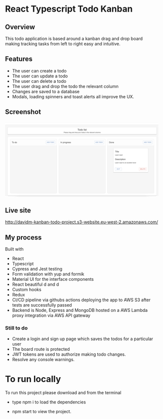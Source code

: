 # React Typescript Todo Kanban 

## Overview

This todo application is based around a kanban drag and drop board making tracking tasks from left to right easy and intuitive.

## Features

- The user can create a todo
- The user can update a todo
- The user can delete a todo
- The user drag and drop the todo the relevant column
- Changes are saved to a database
- Modals, loading spinners and toast alerts all improve the UX.

## Screenshot

![](/todo.kanban.png)

## Live site

http://davidm-kanban-todo-project.s3-website.eu-west-2.amazonaws.com/

## My process

Built with

- React
- Typescript
- Cypress and Jest testing
- Form validation with yup and formik
- Material UI for the interface components
- React beautiful d and d
- Custom hooks
- Redux
- CI/CD pipeline via githubs actions deploying the app to AWS S3 after tests are successfully passed
- Backend is Node, Express and MongoDB hosted on a AWS Lambda proxy integration via AWS API gateway

### Still to do

- Create a login and sign up page which saves the todos for a particular user
- The board route is protected
- JWT tokens are used to authorize making todo changes.
- Resolve any console warnings.

# To run locally

To run this project please download and from the terminal

- type npm i to load the dependencies

- npm start to view the project.


